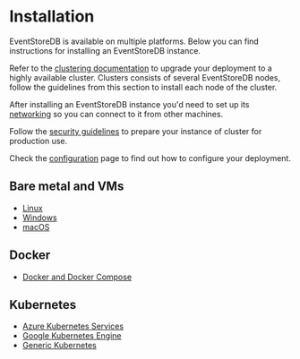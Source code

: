# Installation

EventStoreDB is available on multiple platforms. Below you can find instructions for installing an EventStoreDB instance. 

Refer to the [clustering documentation](../clustering/) to upgrade your deployment to a highly available cluster. Clusters consists of several EventStoreDB nodes, follow the guidelines from this section to install each node of the cluster.

After installing an EventStoreDB instance you'd need to set up its [networking](../networking/README.md) so you can connect to it from other machines.

Follow the [security guidelines](../security/) to prepare your instance of cluster for production use.

Check the [configuration](configuration.md) page to find out how to configure your deployment.

## Bare metal and VMs

- [Linux](./linux.md)
- [Windows](./windows.md)
- [macOS](./macos.md)

## Docker

- [Docker and Docker Compose](./docker.md)

## Kubernetes

- [Azure Kubernetes Services](./kubernetes-aks.md)
- [Google Kubernetes Engine](./kubernetes-gke.md)
- [Generic Kubernetes](./kubernetes.md)


